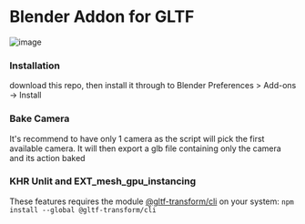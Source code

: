 # Blender Addon for GLTF
![image](https://user-images.githubusercontent.com/15867665/120925965-e67b1a00-c715-11eb-86be-e177ca2a83b1.png)

### Installation
download this repo, then install it through to Blender Preferences > Add-ons -> Install

### Bake Camera
It's recommend to have only 1 camera as the script will pick the first available camera. It will then export a glb file containing only the camera and its action baked

### KHR Unlit and EXT_mesh_gpu_instancing

These features requires the module [@gltf-transform/cli](https://gltf-transform.donmccurdy.com/cli.html) on your system:
`npm install --global @gltf-transform/cli`
